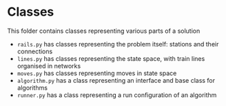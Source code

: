 # Classes
This folder contains classes representing various parts of a solution

* `rails.py` has classes representing the problem itself: stations and their connections
* `lines.py` has classes representing the state space, with train lines organised in networks
* `moves.py` has classes representing moves in state space
* `algorithm.py` has a class representing an interface and base class for algorithms
* `runner.py` has a class representing a run configuration of an algorithm